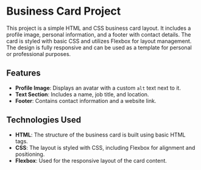  <h1>Business Card Project</h1>

 <p>This project is a simple HTML and CSS business card layout. It includes a profile image, personal information, 
    and a footer with contact details. The card is styled with basic CSS and utilizes Flexbox for layout management. 
    The design is fully responsive and can be used as a template for personal or professional purposes.</p> <h2>Features</h2> <ul>  <li><strong>Profile Image</strong>: Displays an avatar with a custom <code>alt</code> text next to it.</li>
        <li><strong>Text Section</strong>: Includes a name, job title, and location.</li>
        <li><strong>Footer</strong>: Contains contact information and a website link.</li></ul><h2>Technologies Used</h2><ul><li><strong>HTML</strong>: The structure of the business card is built using basic HTML tags.</li>
        <li><strong>CSS</strong>: The layout is styled with CSS, including Flexbox for alignment and positioning.</li>
        <li><strong>Flexbox</strong>: Used for the responsive layout of the card content.</li></ul>

    


